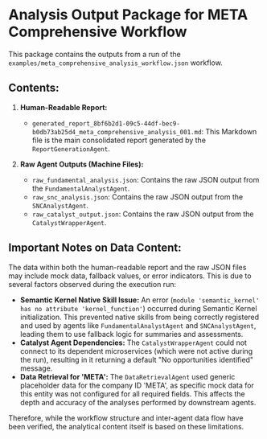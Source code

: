 # Analysis Output Package for META Comprehensive Workflow

This package contains the outputs from a run of the `examples/meta_comprehensive_analysis_workflow.json` workflow.

## Contents:

1.  **Human-Readable Report:**
    *   `generated_report_8bf6b2d1-09c5-44df-bec9-b0db73ab25d4_meta_comprehensive_analysis_001.md`: This Markdown file is the main consolidated report generated by the `ReportGenerationAgent`.

2.  **Raw Agent Outputs (Machine Files):**
    *   `raw_fundamental_analysis.json`: Contains the raw JSON output from the `FundamentalAnalystAgent`.
    *   `raw_snc_analysis.json`: Contains the raw JSON output from the `SNCAnalystAgent`.
    *   `raw_catalyst_output.json`: Contains the raw JSON output from the `CatalystWrapperAgent`.

## Important Notes on Data Content:

The data within both the human-readable report and the raw JSON files may include mock data, fallback values, or error indicators. This is due to several factors observed during the execution run:

*   **Semantic Kernel Native Skill Issue:** An error (`module 'semantic_kernel' has no attribute 'kernel_function'`) occurred during Semantic Kernel initialization. This prevented native skills from being correctly registered and used by agents like `FundamentalAnalystAgent` and `SNCAnalystAgent`, leading them to use fallback logic for summaries and assessments.
*   **Catalyst Agent Dependencies:** The `CatalystWrapperAgent` could not connect to its dependent microservices (which were not active during the run), resulting in it returning a default "No opportunities identified" message.
*   **Data Retrieval for 'META':** The `DataRetrievalAgent` used generic placeholder data for the company ID 'META', as specific mock data for this entity was not configured for all required fields. This affects the depth and accuracy of the analyses performed by downstream agents.

Therefore, while the workflow structure and inter-agent data flow have been verified, the analytical content itself is based on these limitations.
